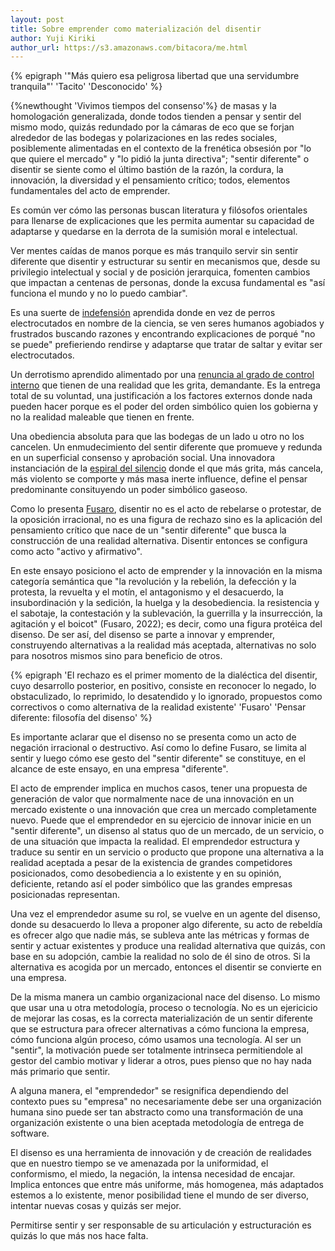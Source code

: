 ```yaml
---
layout: post
title: Sobre emprender como materialización del disentir
author: Yuji Kiriki
author_url: https://s3.amazonaws.com/bitacora/me.html
---
```

{% epigraph '"Más quiero esa peligrosa libertad que una servidumbre tranquila"' 'Tacito' 'Desconocido' %}

{%newthought 'Vivimos tiempos del consenso'%} de masas y la homologación generalizada, donde todos tienden a pensar y sentir del mismo modo, quizás redundado por la cámaras de eco que se forjan alrededor de las bodegas y polarizaciones en las redes sociales, posiblemente alimentadas en el contexto de la frenética obsesión por "lo que quiere el mercado" y "lo pidió la junta directiva"; "sentir diferente" o disentir se siente como el último bastión de la razón, la cordura, la innovación, la diversidad y el pensamiento crítico; todos, elementos fundamentales del acto de emprender.

Es común ver cómo las personas buscan literatura y filósofos orientales para llenarse de explicaciones que les permita aumentar su capacidad de adaptarse y quedarse en la derrota de la sumisión moral e intelectual.

Ver mentes caídas de manos porque es más tranquilo servir sin sentir diferente que disentir y estructurar su sentir en mecanismos que, desde su privilegio intelectual y social y de posición jerarquica, fomenten cambios que impactan a centenas de personas, donde la excusa fundamental es "así funciona el mundo y no lo puedo cambiar".

Es una suerte de [indefensión](https://en.wikipedia.org/wiki/Learned_helplessness) aprendida donde en vez de perros electrocutados en nombre de la ciencia, se ven seres humanos agobiados y frustrados buscando razones y encontrando explicaciones de porqué "no se puede" prefieriendo rendirse y adaptarse que tratar de saltar y evitar ser electrocutados.

Un derrotismo aprendido alimentado por una [renuncia al grado de control interno](https://en.wikipedia.org/wiki/Locus_of_control) que tienen de una realidad que les grita, demandante. Es la entrega total de su voluntad, una justificación a los factores externos donde nada pueden hacer porque es el poder del orden simbólico quien los gobierna y no la realidad maleable que tienen en frente.

Una obediencia absoluta para que las bodegas de un lado u otro no los cancelen. Un enmudecimiento del sentir diferente que promueve y redunda en un superficial consenso y aprobación social. Una innovadora instanciación de la [espiral del silencio](https://en.wikipedia.org/wiki/Spiral_of_silence) donde el que más grita, más cancela, más violento se comporte y más masa inerte influence, define el pensar predominante consituyendo un poder simbólico gaseoso.

Como lo presenta [Fusaro](https://www.trotta.es/libros/pensar-diferente/9788413640631/), disentir no es el acto de rebelarse o protestar, de la oposición irracional, no es una figura de rechazo sino es la aplicación del pensamiento crítico que nace de un "sentir diferente" que busca la construcción de una realidad alternativa. Disentir entonces se configura como acto "activo y afirmativo".

En este ensayo posiciono el acto de emprender y la innovación en la misma categoría semántica que "la revolución y la rebelión, la defección y la protesta, la revuelta y el motín, el antagonismo y el desacuerdo, la insubordinación y la sedición, la huelga y la desobediencia. la resistencia y el sabotaje, la contestación y la sublevación, la guerrilla y la insurrección, la agitación y el boicot" (Fusaro, 2022); es decir, como una figura protéica del disenso. De ser así, del disenso se parte a innovar y emprender, construyendo alternativas a la realidad más aceptada, alternativas no solo para nosotros mismos sino para beneficio de otros.

{% epigraph 'El rechazo es el primer momento de la dialéctica del disentir, cuyo desarrollo posterior, en positivo, consiste en reconocer lo negado, lo obstaculizado, lo reprimido, lo desatendido y lo ignorado, propuestos como correctivos o como alternativa de la realidad existente' 'Fusaro' 'Pensar diferente: filosofía del disenso' %}

Es importante aclarar que el disenso no se presenta como un acto de negación irracional o destructivo. Así como lo define Fusaro, se limita al sentir y luego cómo ese gesto del "sentir diferente" se constituye, en el alcance de este ensayo, en una empresa "diferente".

El acto de emprender implica en muchos casos, tener una propuesta de generación de valor que normalmente nace de una innovación en un mercado existente o una innovación que crea un mercado completamente nuevo. Puede que el emprendedor en su ejercicio de innovar inicie en un "sentir diferente", un disenso al status quo de un mercado, de un servicio, o de una situación que impacta la realidad. El emprendedor estructura y traduce su sentir en un servicio o producto que propone una alternativa a la realidad aceptada a pesar de la existencia de grandes competidores posicionados, como desobediencia a lo existente y en su opinión, deficiente, retando así el poder simbólico que las grandes empresas posicionadas representan.

Una vez el emprendedor asume su rol, se vuelve en un agente del disenso, donde su desacuerdo lo lleva a proponer algo diferente, su acto de rebeldía es ofrecer algo que nadie más, se subleva ante las métricas y formas de sentir y actuar existentes y produce una realidad alternativa que quizás, con base en su adopción, cambie la realidad no solo de él sino de otros. Si la alternativa es acogida por un mercado, entonces el disentir se convierte en una empresa.

De la misma manera un cambio organizacional nace del disenso. Lo mismo que usar una u otra metodología, proceso o tecnología. No es un ejericicio de mejorar las cosas, es la correcta materialización de un sentir diferente que se estructura para ofrecer alternativas a cómo funciona la empresa, cómo funciona algún proceso, cómo usamos una tecnología. Al ser un "sentir", la motivación puede ser totalmente intrinseca permitiendole al gestor del cambio motivar y liderar a otros, pues pienso que no hay nada más primario que sentir.

A alguna manera, el "emprendedor" se resignifica dependiendo del contexto pues su "empresa" no necesariamente debe ser una organización humana sino puede ser tan abstracto como una transformación de una organización existente o una bien aceptada metodología de entrega de software.

El disenso es una herramienta de innovación y de creación de realidades que en nuestro tiempo se ve amenazada por la uniformidad, el conformismo, el miedo, la negación, la intensa necesidad de encajar. Implica entonces que entre más uniforme, más homogenea, más adaptados estemos a lo existente, menor posibilidad tiene el mundo de ser diverso, intentar nuevas cosas y quizás ser mejor.

Permitirse sentir y ser responsable de su articulación y estructuración es quizás lo que más nos hace falta.
